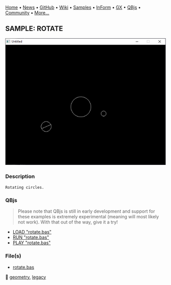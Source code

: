 [Home](https://qb64.com) • [News](../../news.md) • [GitHub](https://github.com/QB64Official/qb64) • [Wiki](https://github.com/QB64Official/qb64/wiki) • [Samples](../../samples.md) • [InForm](../../inform.md) • [GX](../../gx.md) • [QBjs](../../qbjs.md) • [Community](../../community.md) • [More...](../../more.md)

## SAMPLE: ROTATE

![screenshot.png](img/screenshot.png)

### Description

```text
Rotating circles.
```

### QBjs

> Please note that QBjs is still in early development and support for these examples is extremely experimental (meaning will most likely not work). With that out of the way, give it a try!

* [LOAD "rotate.bas"](https://v6p9d9t4.ssl.hwcdn.net/html/6022890/index.html?src=https://qb64.com/samples/rotate/src/rotate.bas)
* [RUN "rotate.bas"](https://v6p9d9t4.ssl.hwcdn.net/html/6022890/index.html?mode=auto&src=https://qb64.com/samples/rotate/src/rotate.bas)
* [PLAY "rotate.bas"](https://v6p9d9t4.ssl.hwcdn.net/html/6022890/index.html?mode=play&src=https://qb64.com/samples/rotate/src/rotate.bas)

### File(s)

* [rotate.bas](src/rotate.bas)

🔗 [geometry](../geometry.md), [legacy](../legacy.md)
